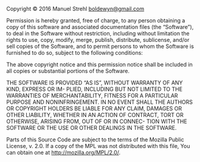 Copyright © 2016 Manuel Strehl <boldewyn@gmail.com>

Permission is hereby granted, free of charge, to any person obtaining a copy of
this software and associated documentation files  (the “Software”),  to deal in
the Software  without restriction,  including without limitation  the rights to
use, copy,  modify, merge, publish, distribute, sublicense,  and/or sell copies
of the Software,  and to permit persons to whom the Software is furnished to do
so, subject to the following conditions:

The above copyright notice and this permission notice shall be included  in all
copies or substantial portions of the Software.

THE SOFTWARE IS PROVIDED “AS IS”,  WITHOUT WARRANTY OF ANY KIND, EXPRESS OR IM-
PLIED, INCLUDING BUT NOT LIMITED TO THE WARRANTIES OF MERCHANTABILITY,  FITNESS
FOR A PARTICULAR PURPOSE AND NONINFRINGEMENT.  IN NO EVENT SHALL THE AUTHORS OR
COPYRIGHT HOLDERS BE LIABLE FOR ANY CLAIM, DAMAGES OR OTHER LIABILITY,  WHETHER
IN AN ACTION OF CONTRACT, TORT OR OTHERWISE, ARISING FROM, OUT OF OR IN CONNEC-
TION WITH THE SOFTWARE OR THE USE OR OTHER DEALINGS IN THE SOFTWARE.

Parts  of  this  Source Code  are subject  to the terms  of the  Mozilla Public
License, v. 2.0.  If a copy of the MPL was not distributed with this file,  You
can obtain one at http://mozilla.org/MPL/2.0/.
